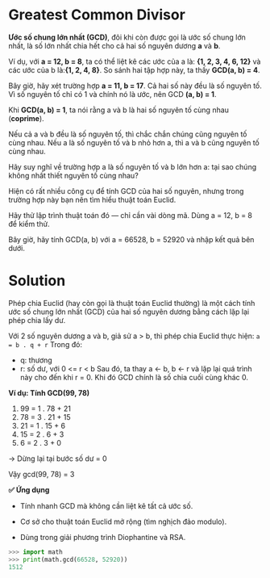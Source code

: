 # Greatest Common Divisor

**Ước số chung lớn nhất (GCD)**, đôi khi còn được gọi là ước số chung lớn nhất, là số lớn nhất chia hết cho cả hai số nguyên dương **a** và **b**.

Ví dụ, với **a = 12, b = 8**, ta có thể liệt kê các ước của a là: **{1, 2, 3, 4, 6, 12}**
và các ước của b là:**{1, 2, 4, 8}**.
So sánh hai tập hợp này, ta thấy **GCD(a, b) = 4**.

Bây giờ, hãy xét trường hợp **a = 11, b = 17**. Cả hai số này đều là số nguyên tố. Vì số nguyên tố chỉ có 1 và chính nó là ước, nên GCD **(a, b) = 1**.

Khi **GCD(a, b) = 1**, ta nói rằng a và b là hai số nguyên tố cùng nhau (**coprime**).

Nếu cả a và b đều là số nguyên tố, thì chắc chắn chúng cũng nguyên tố cùng nhau.
Nếu a là số nguyên tố và b nhỏ hơn a, thì a và b cũng nguyên tố cùng nhau.

Hãy suy nghĩ về trường hợp a là số nguyên tố và b lớn hơn a: tại sao chúng không nhất thiết nguyên tố cùng nhau?

Hiện có rất nhiều công cụ để tính GCD của hai số nguyên, nhưng trong trường hợp này bạn nên tìm hiểu thuật toán Euclid.

Hãy thử lập trình thuật toán đó — chỉ cần vài dòng mã. Dùng a = 12, b = 8 để kiểm thử.

Bây giờ, hãy tính GCD(a, b) với a = 66528, b = 52920 và nhập kết quả bên dưới.

# Solution
Phép chia Euclid (hay còn gọi là thuật toán Euclid thường) là một cách tính ước số chung lớn nhất (GCD) của hai số nguyên dương bằng cách lặp lại phép chia lấy dư.

Với 2 số nguyên dương a và b, giả sử a > b, thì phép chia Euclid thực hiện:
` a = b . q + r `
Trong đó:
- q: thương
- r: số dư, với 0 <= r < b
Sau đó, ta thay a <- b, b <- r và lặp lại quá trình này cho đến khi r = 0. Khi đó GCD chính là số chia cuối cùng khác 0.

**Ví dụ: Tính GCD(99, 78)**
1. 99 = 1 . 78 + 21
2. 78 = 3 . 21 + 15
3. 21 = 1 . 15 + 6
4. 15 = 2 . 6 + 3
5. 6 = 2 . 3 + 0

-> Dừng lại tại bước số dư = 0

Vậy gcd(99, 78) = 3

**✅ Ứng dụng**
- Tính nhanh GCD mà không cần liệt kê tất cả ước số.

- Cơ sở cho thuật toán Euclid mở rộng (tìm nghịch đảo modulo).

- Dùng trong giải phương trình Diophantine và RSA.
  
```python
>>> import math
>>> print(math.gcd(66528, 52920))
1512
```
